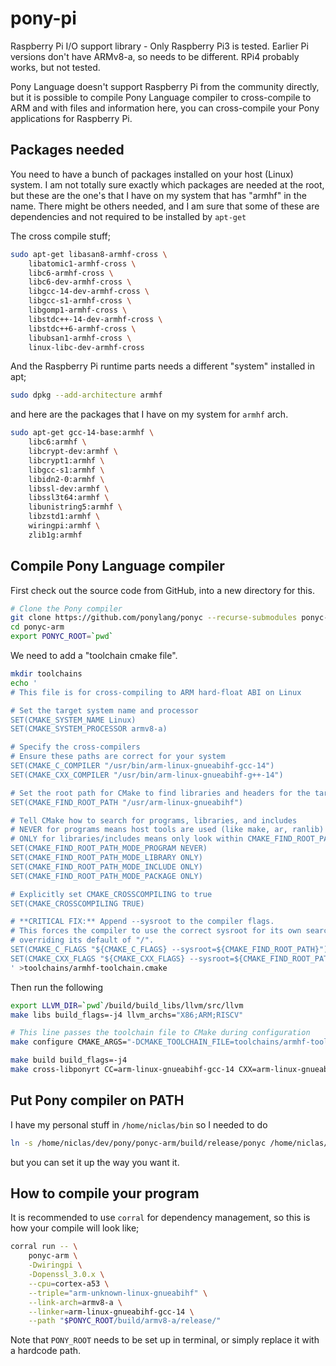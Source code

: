 # pony-pi
Raspberry Pi I/O support library - Only Raspberry Pi3 is tested. Earlier Pi versions don't have ARMv8-a, so needs to be different. RPi4 probably works, but not tested.

Pony Language doesn't support Raspberry Pi from the community directly,
but it is possible to compile Pony Language compiler to cross-compile to
ARM and with files and information here, you can cross-compile your
Pony applications for Raspberry Pi.
## Packages needed
You need to have a bunch of packages installed on your host (Linux) system. I 
am not totally sure exactly which packages are needed at the root, but these are
the one's that I have on my system that has "armhf" in the name. There might be others
needed, and I am sure that some of these are dependencies and not required to be installed
by `apt-get`

The cross compile stuff;
```bash
sudo apt-get libasan8-armhf-cross \
    libatomic1-armhf-cross \
    libc6-armhf-cross \
    libc6-dev-armhf-cross \
    libgcc-14-dev-armhf-cross \
    libgcc-s1-armhf-cross \
    libgomp1-armhf-cross \
    libstdc++-14-dev-armhf-cross \
    libstdc++6-armhf-cross \
    libubsan1-armhf-cross \
    linux-libc-dev-armhf-cross
```

And the Raspberry Pi runtime parts needs a different "system" installed in apt;

```bash
sudo dpkg --add-architecture armhf
```

and here are the packages that I have on my system for `armhf` arch. 

```bash
sudo apt-get gcc-14-base:armhf \
    libc6:armhf \
    libcrypt-dev:armhf \
    libcrypt1:armhf \
    libgcc-s1:armhf \
    libidn2-0:armhf \
    libssl-dev:armhf \
    libssl3t64:armhf \
    libunistring5:armhf \
    libzstd1:armhf \
    wiringpi:armhf \
    zlib1g:armhf
```


## Compile Pony Language compiler
First check out the source code from GitHub, into a new directory for this.
```bash
# Clone the Pony compiler
git clone https://github.com/ponylang/ponyc --recurse-submodules ponyc-arm
cd ponyc-arm
export PONYC_ROOT=`pwd`
```

We need to add a "toolchain cmake file".

```bash
mkdir toolchains
echo '
# This file is for cross-compiling to ARM hard-float ABI on Linux

# Set the target system name and processor
SET(CMAKE_SYSTEM_NAME Linux)
SET(CMAKE_SYSTEM_PROCESSOR armv8-a)

# Specify the cross-compilers
# Ensure these paths are correct for your system
SET(CMAKE_C_COMPILER "/usr/bin/arm-linux-gnueabihf-gcc-14")
SET(CMAKE_CXX_COMPILER "/usr/bin/arm-linux-gnueabihf-g++-14")

# Set the root path for CMake to find libraries and headers for the target
SET(CMAKE_FIND_ROOT_PATH "/usr/arm-linux-gnueabihf")

# Tell CMake how to search for programs, libraries, and includes
# NEVER for programs means host tools are used (like make, ar, ranlib)
# ONLY for libraries/includes means only look within CMAKE_FIND_ROOT_PATH
SET(CMAKE_FIND_ROOT_PATH_MODE_PROGRAM NEVER)
SET(CMAKE_FIND_ROOT_PATH_MODE_LIBRARY ONLY)
SET(CMAKE_FIND_ROOT_PATH_MODE_INCLUDE ONLY)
SET(CMAKE_FIND_ROOT_PATH_MODE_PACKAGE ONLY)

# Explicitly set CMAKE_CROSSCOMPILING to true
SET(CMAKE_CROSSCOMPILING TRUE)

# **CRITICAL FIX:** Append --sysroot to the compiler flags.
# This forces the compiler to use the correct sysroot for its own searches,
# overriding its default of "/".
SET(CMAKE_C_FLAGS "${CMAKE_C_FLAGS} --sysroot=${CMAKE_FIND_ROOT_PATH}")
SET(CMAKE_CXX_FLAGS "${CMAKE_CXX_FLAGS} --sysroot=${CMAKE_FIND_ROOT_PATH}")
' >toolchains/armhf-toolchain.cmake
```

Then run the following 

```bash 
export LLVM_DIR=`pwd`/build/build_libs/llvm/src/llvm
make libs build_flags=-j4 llvm_archs="X86;ARM;RISCV"

# This line passes the toolchain file to CMake during configuration
make configure CMAKE_ARGS="-DCMAKE_TOOLCHAIN_FILE=toolchains/armhf-toolchain.cmake"

make build build_flags=-j4
make cross-libponyrt CC=arm-linux-gnueabihf-gcc-14 CXX=arm-linux-gnueabihf-g++-14 arch=armv8-a tune=cortex-a53 llc_arch=arm
```

## Put Pony compiler on PATH
I have my personal stuff in `/home/niclas/bin` so I needed to do

```bash
ln -s /home/niclas/dev/pony/ponyc-arm/build/release/ponyc /home/niclas/bin
```
but you can set it up the way you want it.


## How to compile your program
It is recommended to use `corral` for dependency management, so this is how your
compile will look like;

```bash
corral run -- \
    ponyc-arm \
    -Dwiringpi \
    -Dopenssl_3.0.x \
    --cpu=cortex-a53 \
    --triple="arm-unknown-linux-gnueabihf" \
    --link-arch=armv8-a \
    --linker=arm-linux-gnueabihf-gcc-14 \
    --path "$PONYC_ROOT/build/armv8-a/release/"
```
Note that `PONY_ROOT` needs to be set up in terminal, or simply replace it with a hardcode path.
